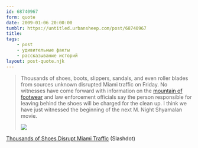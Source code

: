 ```yaml
---
id: 68740967
form: quote
date: 2009-01-06 20:00:00
tumblr: https://untitled.urbansheep.com/post/68740967
title: 
tags:
    - post
    - удивительные факты
    - рассказывание историй
layout: post-quote.njk
---
```


<blockquote>
<p>Thousands of shoes, boots, slippers, sandals, and even roller blades from sources unknown disrupted Miami traffic on Friday. No witnesses have come forward with information on the <a href="http://www.miamiherald.com/news/breaking-news/story/834846.html">mountain of footwear</a> and law enforcement officials say the person responsible for leaving behind the shoes will be charged for the clean up. I think we have just witnessed the beginning of the next M. Night Shyamalan movie.</p>

<img src="http://images.slashdot.org/articles/09/01/05/1755247-1.png"/>
</blockquote>

<a href="http://idle.slashdot.org/idle/09/01/05/1755247.shtml?from=rss">Thousands of Shoes Disrupt Miami Traffic</a> (Slashdot)
